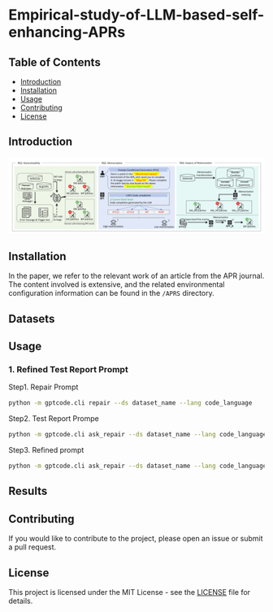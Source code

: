 # Empirical-study-of-LLM-based-self-enhancing-APRs

## Table of Contents
- [Introduction](#introduction)
- [Installation](#installation)
- [Usage](#usage)
- [Contributing](#contributing)
- [License](#license)

## Introduction
![image](overview.png)

## Installation
In the paper, we refer to the relevant work of an article from the APR journal. The content involved is extensive, and the related environmental configuration information can be found in the `/APRS` directory.

## Datasets


## Usage
### 1. Refined Test Report Prompt
Step1. Repair Prompt
```bash
python -m gptcode.cli repair --ds dataset_name --lang code_language
```
Step2. Test Report Prompe
```bash
python -m gptcode.cli ask_repair --ds dataset_name --lang code_language
```
Step3. Refined prompt
```bash
python -m gptcode.cli ask_repair --ds dataset_name --lang code_language 
```



## Results


## Contributing
If you would like to contribute to the project, please open an issue or submit a pull request.

## License
This project is licensed under the MIT License - see the [LICENSE](LICENSE) file for details.
